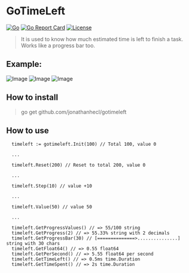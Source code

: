 # GoTimeLeft
[![Go](https://github.com/jonathanhecl/gotimeleft/actions/workflows/go.yml/badge.svg)](https://github.com/jonathanhecl/gotimeleft/actions/workflows/go.yml)
[![Go Report Card](https://goreportcard.com/badge/github.com/jonathanhecl/gotimeleft)](https://goreportcard.com/report/github.com/jonathanhecl/gotimeleft)
[![License](https://img.shields.io/badge/license-MIT-blue.svg)](./LICENSE)

> It is used to know how much estimated time is left to finish a task.
> Works like a progress bar too.

## Example: 

![Image](https://i.imgur.com/MhitUfV.png)
![Image](https://i.imgur.com/mKIGzX5.png)
![Image](https://i.imgur.com/2vVI9qM.png)

## How to install

> go get github.com/jonathanhecl/gotimeleft

## How to use

```
  timeleft := gotimeleft.Init(100) // Total 100, value 0
  
  ...

  timeleft.Reset(200) // Reset to total 200, value 0

  ...

  timeleft.Step(10) // value +10

  ...

  timeleft.Value(50) // value 50
  
  ...
  
  timeleft.GetProgressValues() // => 55/100 string
  timeleft.GetProgress(2) // => 55.33% string with 2 decimals
  timeleft.GetProgressBar(30) // [==============>...............] string with 30 chars
  timeleft.GetFloat64() // => 0.55 float64
  timeleft.GetPerSecond() // => 5.55 float64 per second
  timeleft.GetTimeLeft() // => 0.5ms time.Duration
  timeleft.GetTimeSpent() // => 2s time.Duration
```
